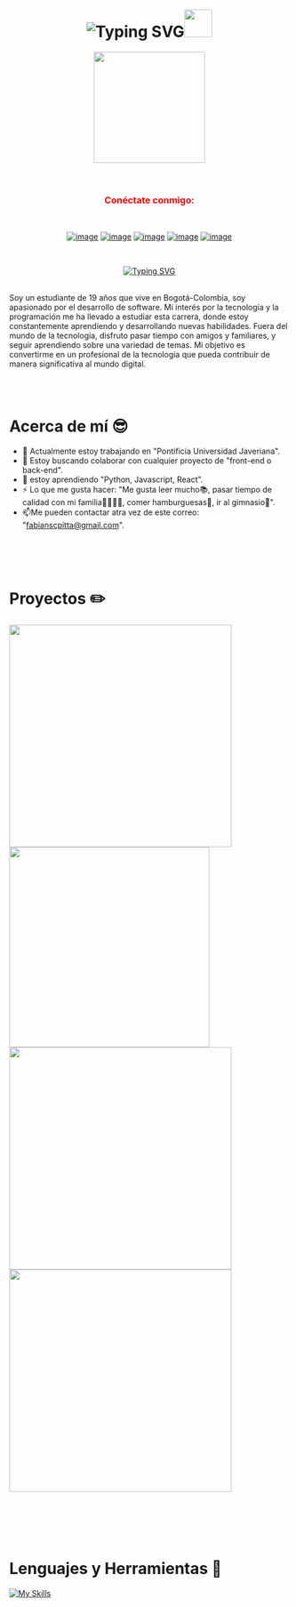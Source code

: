 <div align="center">
<h1 href="https://git.io/typing-svg"><img src="https://readme-typing-svg.herokuapp.com?font=Fira+Code&size=25&pause=1000&random=false&width=240&lines=Hola%2C+Soy+Fabian" alt="Typing SVG" /><img height="50"  src="https://emoji.gg/assets/emoji/7333-parrotdance.gif"></h1>
</div>

<div align="center">
<img height="200" src="https://media.giphy.com/media/v1.Y2lkPTc5MGI3NjExNW5uang5OTE0dm1obG5mMWIwYzh1eG0xODRoNTM4NHZtZGxnb24wZiZlcD12MV9pbnRlcm5hbF9naWZfYnlfaWQmY3Q9Zw/du3J3cXyzhj75IOgvA/giphy.gif"> 
</div>
<br><br>
<h3 align="center" style="color: #F70000;">Conéctate conmigo:</h3>


<div align="center">
<br>
  
[![image](https://img.shields.io/badge/LinkedIn-0077B5?style=for-the-badge&logo=linkedin&logoColor=white)](https://www.linkedin.com/in/fabian-carvajal-793b0b2b9/)
[![image](https://img.shields.io/badge/Instagram-D14836?style=for-the-badge&logo=instagram&logoColor=white)](https://www.instagram.com/fabian_stiven44/)
[![image](https://img.shields.io/badge/Twitter-1DA1F2?style=for-the-badge&logo=twitter&logoColor=white)](https://twitter.com/fatbalugalol)
[![image](https://img.shields.io/badge/Gmail-D14836?style=for-the-badge&logo=gmail&logoColor=white)](mailto:fabianscpitta@gmail.com)
[![image](https://img.shields.io/badge/Discord-1DA1F2?style=for-the-badge&logo=discord&logoColor=white)](https://twitter.com/fatbalugalol)
</div>
<br>
<p align="center">
  <a href="https://git.io/typing-svg"><img src="https://readme-typing-svg.herokuapp.com?font=Fira+Code&pause=1000&color=F70000&random=false&width=300&lines=Desarrollador+de+software;Manejo+de+bases+de+datos" alt="Typing SVG" /></a>
</p>
<br>
Soy un estudiante de 19 años que vive en Bogotá-Colombia, soy apasionado por el desarrollo de software. Mi interés por la tecnología y la programación me ha llevado a estudiar esta carrera, donde estoy constantemente aprendiendo y desarrollando nuevas habilidades. Fuera del mundo de la tecnología, disfruto pasar tiempo con amigos y familiares, y seguir aprendiendo sobre una variedad de temas. Mi objetivo es convertirme en un profesional de la tecnología que pueda contribuir de manera significativa al mundo digital.


<br><br>
<h1>Acerca de mí 😎</h1>

- 👔 Actualmente estoy trabajando en "Pontificia Universidad Javeriana".
- 🤝 Estoy buscando colaborar con cualquier proyecto de "front-end o back-end".
- 📖 estoy aprendiendo "Python, Javascript, React".
- ⚡ Lo que me gusta hacer: "Me gusta leer mucho📚, pasar tiempo de calidad con mi familia👨‍👩‍👧‍👦, comer hamburguesas🍔, ir al gimnasio💪".
- 📫Me pueden contactar atra vez de este correo: "fabianscpitta@gmail.com".

<br><br><br>
<h1>Proyectos ✏️</h1>


<a href="https://github.com/Fabianscpitta/Proyecto_Musica">
  <img src="https://github-readme-stats.vercel.app/api/pin/?username=Fabianscpitta&repo=Proyecto_Musica&theme=blueberry" width="400" />
</a>
<a href="https://github.com/Fabianscpitta/Reservas_hoteles">
  <img src="https://github-readme-stats.vercel.app/api/pin/?username=Fabianscpitta&repo=Reservas_hoteles&theme=blueberry" width="360"/>
</a>
<a href="https://github.com/Fabianscpitta/Mybog">
  <img src="https://github-readme-stats.vercel.app/api/pin/?username=Fabianscpitta&repo=Mybog&theme=blueberry" width="400" />
</a>  
<a href="https://github.com/Fabianscpitta/Certificados_PDF">
  <img src="https://github-readme-stats.vercel.app/api/pin/?username=Fabianscpitta&repo=Certificados_PDF&theme=blueberry" width="400" />
</a>









<br><br><br><br>
<div>
<h1>Lenguajes y Herramientas 🤖</h1>


[![My Skills](https://skillicons.dev/icons?i=js,html,css,php,py,mongodb,mysql,vscode,github,figma,discord)](https://skillicons.dev)

</div>
